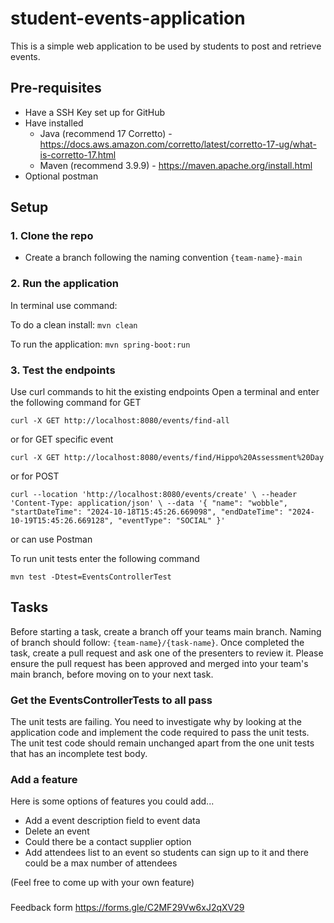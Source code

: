 # student-events-application

This is a simple web application to be used by students to post and retrieve events.

## Pre-requisites 

- Have a SSH Key set up for GitHub
- Have installed
  - Java (recommend 17 Corretto) - https://docs.aws.amazon.com/corretto/latest/corretto-17-ug/what-is-corretto-17.html
  - Maven (recommend 3.9.9) - https://maven.apache.org/install.html
- Optional postman

## Setup

### 1. Clone the repo
- Create a branch following the naming convention `{team-name}-main`

### 2. Run the application
In terminal use command:

To do a clean install:
`mvn clean`

To run the application:
`mvn spring-boot:run`

### 3. Test the endpoints
Use curl commands to hit the existing endpoints
Open a terminal and enter the following command for GET

`curl -X GET http://localhost:8080/events/find-all`

or for GET specific event

`curl -X GET http://localhost:8080/events/find/Hippo%20Assessment%20Day`

or for POST

`curl --location 'http://localhost:8080/events/create' \
--header 'Content-Type: application/json' \
--data '{
        "name": "wobble",
        "startDateTime": "2024-10-18T15:45:26.669098",
        "endDateTime": "2024-10-19T15:45:26.669128",
        "eventType": "SOCIAL"
}'`

or can use Postman

To run unit tests enter the following command

`mvn test -Dtest=EventsControllerTest`

## Tasks

Before starting a task, create a branch off your teams main branch.
Naming of branch should follow:
`{team-name}/{task-name}`.
Once completed the task, create a pull request and ask one of the presenters to review it.
Please ensure the pull request has been approved and merged into your team's main branch, before moving on to your next task.

### Get the EventsControllerTests to all pass
The unit tests are failing. You need to investigate why by looking at the application code and
implement the code required to pass the unit tests. The unit test code should remain unchanged
apart from the one unit tests that has an incomplete test body.

### Add a feature

Here is some options of features you could add...
- Add a event description field to event data
- Delete an event
- Could there be a contact supplier option
- Add attendees list to an event so students can sign up to it and there could be a max number of
    attendees

(Feel free to come up with your own feature)


###
Feedback form
https://forms.gle/C2MF29Vw6xJ2qXV29 
